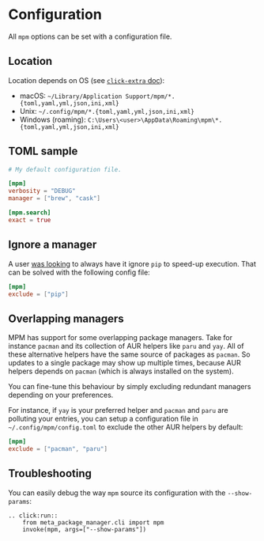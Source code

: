 # Configuration

All `mpm` options can be set with a configuration file.

## Location

Location depends on OS (see
[`click-extra` doc](https://kdeldycke.github.io/click-extra/config.html#pattern-matching)):

- macOS:
  `~/Library/Application Support/mpm/*.{toml,yaml,yml,json,ini,xml}`
- Unix:
  `~/.config/mpm/*.{toml,yaml,yml,json,ini,xml}`
- Windows (roaming):
  `C:\Users\<user>\AppData\Roaming\mpm\*.{toml,yaml,yml,json,ini,xml}`

## TOML sample

```toml
# My default configuration file.

[mpm]
verbosity = "DEBUG"
manager = ["brew", "cask"]

[mpm.search]
exact = true
```

## Ignore a manager

A user [was looking](https://github.com/matryer/xbar/issues/777) to
always have it ignore `pip` to speed-up execution. That can be solved with the
following config file:

```toml
[mpm]
exclude = ["pip"]
```

## Overlapping managers

MPM has support for some overlapping package managers. Take for instance `pacman` and its collection of AUR helpers like `paru` and `yay`. All of these alternative helpers have the same source of packages as `pacman`. So updates to a single package may show up multiple times, because AUR helpers depends on `pacman` (which is always installed on the system).

You can fine-tune this behaviour by simply excluding redundant managers depending on your preferences.

For instance, if `yay` is your preferred helper and `pacman` and `paru` are polluting your entries, you can setup a configuration file in `~/.config/mpm/config.toml` to exclude the other AUR helpers by default:

```toml
[mpm]
exclude = ["pacman", "paru"]
```

## Troubleshooting

You can easily debug the way `mpm` source its configuration with the `--show-params`:

```{eval-rst}
.. click:run::
    from meta_package_manager.cli import mpm
    invoke(mpm, args=["--show-params"])
```
